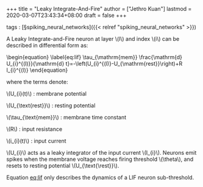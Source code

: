 +++
title = "Leaky Integrate-And-Fire"
author = ["Jethro Kuan"]
lastmod = 2020-03-07T23:43:34+08:00
draft = false
+++

tags
: [§spiking\_neural\_networks]({{< relref "spiking_neural_networks" >}})

A Leaky Integrate-and-Fire neuron at layer \\(l\\) and index \\(i\\) can be
described in differential form as:

\begin{equation} \label{eq:lif}
  \tau\_{\mathrm{mem}} \frac{\mathrm{d} U\_{i}^{(l)}}{\mathrm{d} t}=-\left(U\_{i}^{(l)}-U\_{\mathrm{rest}}\right)+R I\_{i}^{(l)}
\end{equation}

where the terms denote:

\\(U\_{i}(t)\\)
: membrane potential

\\(U\_{\text{rest}}\\)
: resting potential

\\(\tau\_{\text{mem}}\\)
: membrane time constant

\\(R\\)
: input resistance

\\(i\_{i}(t)\\)
: input current

\\(U\_{i}\\) acts as a leaky integrator of the input current \\(I\_{i}\\).
Neurons emit spikes when the membrane voltage reaches firing threshold
\\(\theta\\), and resets to resting potential \\(U\_{\text{\rest}}\\).

Equation [eq:lif](#eq:lif) only describes the dynamics of a LIF neuron
sub-threshold.
